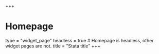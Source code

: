 +++
# Homepage
type = "widget_page"
headless = true  # Homepage is headless, other widget pages are not.
title = "Stata title"
+++

